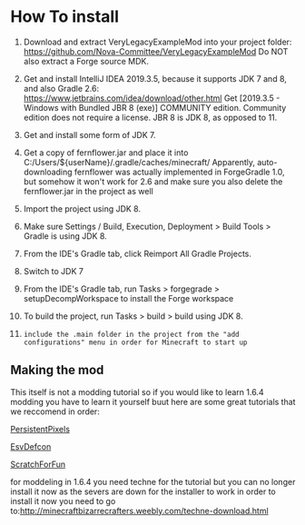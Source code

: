 # How To install

1.	Download and extract VeryLegacyExampleMod into your project folder:
	https://github.com/Nova-Committee/VeryLegacyExampleMod
	Do NOT also extract a Forge source MDK.
  
2.	Get and install IntelliJ IDEA 2019.3.5, because it supports JDK 7 and 8, and also Gradle 2.6:
	https://www.jetbrains.com/idea/download/other.html
	Get [2019.3.5 - Windows with Bundled JBR 8 (exe)] COMMUNITY edition.
	Community edition does not require a license.
	JBR 8 is JDK 8, as opposed to 11.
  
3.	Get and install some form of JDK 7.

4.	Get a copy of fernflower.jar and place it into C:/Users/${userName}/.gradle/caches/minecraft/
	Apparently, auto-downloading fernflower was actually implemented in ForgeGradle 1.0, but somehow it won't work for 2.6 and make sure you also delete the 		fernflower.jar in the project as well
  
5.	Import the project using JDK 8.

6.	Make sure Settings / Build, Execution, Deployment > Build Tools > Gradle is using JDK 8.

7.	From the IDE's Gradle tab, click Reimport All Gradle Projects.

8.	Switch to JDK 7

9.	From the IDE's Gradle tab, run Tasks > forgegrade > setupDecompWorkspace to install the Forge workspace

10.	To build the project, run Tasks > build > build using JDK 8.

11.     include the .main folder in the project from the "add configurations" menu in order for Minecraft to start up


## Making the mod
This itself is not a modding tutorial so if you would like to learn 1.6.4 modding you have to learn it yourself buut here are some great tutorials that we reccomend in order:

[PersistentPixels](https://www.youtube.com/watch?v=SM9xRAAjUPw&list=PLPuEDzUkbdN660wJhwf2PB_0eAX-oaRMb&index=2)

[EsvDefcon](https://www.youtube.com/playlist?list=PLXS6DF7GdLvImonSLAo8HVSPwwCUhSS4d)

[ScratchForFun](https://www.youtube.com/@ScratchForFun/search?query=1.6.4%20Modding%20Tutorials)

for moddeling in 1.6.4 you need techne for the tutorial but you can no longer install it now as the severs are down for the installer to work in order to install it now you need to go to:http://minecraftbizarrecrafters.weebly.com/techne-download.html